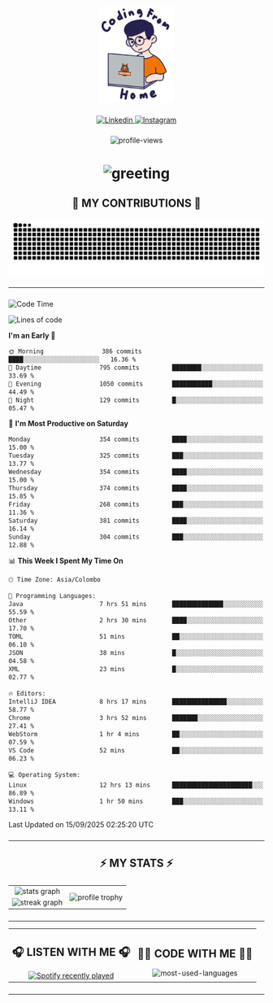 <div align="center">
    <img width="150" src="./assets/top.gif" alt="top-image"/>
</div>

###    

<div align="center">
    <a href="https://www.linkedin.com/in/nureka-rodrigo/" target="_blank">
        <img src="https://user-images.githubusercontent.com/74038190/235294012-0a55e343-37ad-4b0f-924f-c8431d9d2483.gif" width="50px" alt="Linkedin"/>
    </a>
    <a href="https://www.instagram.com/nureka_rodrigo/" target="_blank">
        <img src="https://user-images.githubusercontent.com/74038190/235294013-a33e5c43-a01c-43f6-b44d-a406d8b4ab75.gif" width="50px"  alt="Instagram"/>
    </a>
</div>

###    

<div align="center">
    <img src="https://komarev.com/ghpvc/?username=nureka-rodrigo&color=blue" alt="profile-views"/>
</div> 

###    

<h1 align="center">
    <img src="https://readme-typing-svg.herokuapp.com/?font=Righteous&size=35&center=true&vCenter=true&width=500&height=70&duration=4000&lines=Hi+There!+👋;+I'm+Nureka+Rodrigo!;" alt="greeting"/>
</h1> 

###

<h2 align="center">🐍 MY CONTRIBUTIONS 🐍</h2>

<div align="center">
    <img alt="snake eating my contributions" src="https://raw.githubusercontent.com/nureka-rodrigo/nureka-rodrigo/output/github-contribution-grid-snake.svg"/>
</div> 

###

<hr/>

###

<!--START_SECTION:waka-->
![Code Time](http://img.shields.io/badge/Code%20Time-1%2C674%20hrs%209%20mins-blue)

![Lines of code](https://img.shields.io/badge/From%20Hello%20World%20I%27ve%20Written-606.4%20thousand%20lines%20of%20code-blue)

**I'm an Early 🐤** 

```text
🌞 Morning                386 commits         ████░░░░░░░░░░░░░░░░░░░░░   16.36 % 
🌆 Daytime                795 commits         ████████░░░░░░░░░░░░░░░░░   33.69 % 
🌃 Evening                1050 commits        ███████████░░░░░░░░░░░░░░   44.49 % 
🌙 Night                  129 commits         █░░░░░░░░░░░░░░░░░░░░░░░░   05.47 % 
```
📅 **I'm Most Productive on Saturday** 

```text
Monday                   354 commits         ████░░░░░░░░░░░░░░░░░░░░░   15.00 % 
Tuesday                  325 commits         ███░░░░░░░░░░░░░░░░░░░░░░   13.77 % 
Wednesday                354 commits         ████░░░░░░░░░░░░░░░░░░░░░   15.00 % 
Thursday                 374 commits         ████░░░░░░░░░░░░░░░░░░░░░   15.85 % 
Friday                   268 commits         ███░░░░░░░░░░░░░░░░░░░░░░   11.36 % 
Saturday                 381 commits         ████░░░░░░░░░░░░░░░░░░░░░   16.14 % 
Sunday                   304 commits         ███░░░░░░░░░░░░░░░░░░░░░░   12.88 % 
```


📊 **This Week I Spent My Time On** 

```text
🕑︎ Time Zone: Asia/Colombo

💬 Programming Languages: 
Java                     7 hrs 51 mins       ██████████████░░░░░░░░░░░   55.59 % 
Other                    2 hrs 30 mins       ████░░░░░░░░░░░░░░░░░░░░░   17.70 % 
TOML                     51 mins             ██░░░░░░░░░░░░░░░░░░░░░░░   06.10 % 
JSON                     38 mins             █░░░░░░░░░░░░░░░░░░░░░░░░   04.58 % 
XML                      23 mins             █░░░░░░░░░░░░░░░░░░░░░░░░   02.77 % 

🔥 Editors: 
IntelliJ IDEA            8 hrs 17 mins       ███████████████░░░░░░░░░░   58.77 % 
Chrome                   3 hrs 52 mins       ███████░░░░░░░░░░░░░░░░░░   27.41 % 
WebStorm                 1 hr 4 mins         ██░░░░░░░░░░░░░░░░░░░░░░░   07.59 % 
VS Code                  52 mins             ██░░░░░░░░░░░░░░░░░░░░░░░   06.23 % 

💻 Operating System: 
Linux                    12 hrs 13 mins      ██████████████████████░░░   86.89 % 
Windows                  1 hr 50 mins        ███░░░░░░░░░░░░░░░░░░░░░░   13.11 % 
```


 Last Updated on 15/09/2025 02:25:20 UTC
<!--END_SECTION:waka-->

###

<hr/>

###

<h2 align="center">⚡ MY STATS ⚡</h2>

###    

<div align="center">
    <table>
        <tr>
            <td align="center">
                <img src="https://github-readme-stats.vercel.app/api?username=nureka-rodrigo&show_icons=true&count_private=true&theme=dark" alt="stats graph"/>
            </td>
            <td rowspan="2" align="center">
                <img align="center" src="https://github-profile-trophy.vercel.app/?username=nureka-rodrigo&theme=darkhub&no-bg=true&margin-w=5&margin-h=5&column=3" alt="profile trophy" />
            </td>
        </tr>
        <tr>
            <td align="center">
                <img src="https://streak-stats.demolab.com?user=nureka-rodrigo&theme=dark" alt="streak graph"/>
            </td>
        </tr>
    </table>
</div> 

###

<hr/>

<div align="center">
    <table>
        <tr>
            <td align="center">
                <h2>🎧 LISTEN WITH ME 🎧</h2>
                <a href="https://open.spotify.com/user/zjqfkmbawszam1irs05fwxsls">
                    <img src="https://spotify-recently-played-readme.vercel.app/api?user=zjqfkmbawszam1irs05fwxsls&count=5&unique=true" alt="Spotify recently played"  />
                </a>
            </td>
            <td align="center">
                <h2>👨‍💻 CODE WITH ME 👨‍💻</h2>
                <img src="https://github-readme-stats.vercel.app/api/wakatime?username=@nureka99&theme=dark&compact=True&langs_count=10" alt="most-used-languages"/>
            </td>
        </tr>
    </table>
</div> 

###

<hr/>
